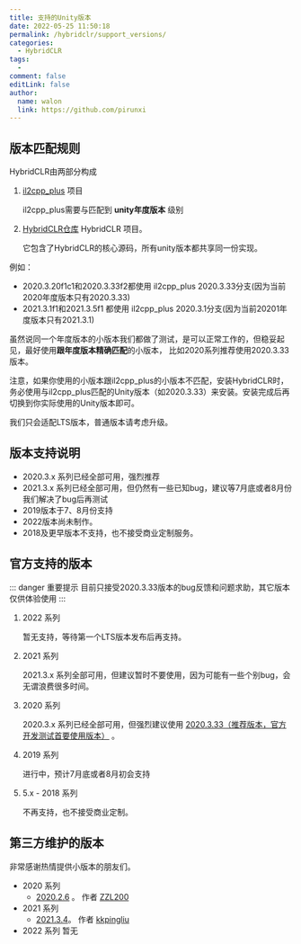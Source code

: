 ```yaml
---
title: 支持的Unity版本
date: 2022-05-25 11:50:18
permalink: /hybridclr/support_versions/
categories:
  - HybridCLR
tags:
  - 
comment: false
editLink: false
author: 
  name: walon
  link: https://github.com/pirunxi
---
```

## 版本匹配规则

HybridCLR由两部分构成

1. [il2cpp_plus](https://github.com/focus-creative-games/il2cpp_plus) 项目

    il2cpp_plus需要与匹配到 **unity年度版本** 级别

2. [HybridCLR仓库](https://github.com/focus-creative-games/hybridclr) HybridCLR 项目。 

    它包含了HybridCLR的核心源码，所有unity版本都共享同一份实现。

例如：

- 2020.3.20f1c1和2020.3.33f2都使用 il2cpp_plus 2020.3.33分支(因为当前2020年度版本只有2020.3.33)
- 2021.3.1f1和2021.3.5f1 都使用 il2cpp_plus 2020.3.1分支(因为当前20201年度版本只有2021.3.1)

虽然说同一个年度版本的小版本我们都做了测试，是可以正常工作的，但稳妥起见，最好使用**跟年度版本精确匹配**的小版本，
比如2020系列推荐使用2020.3.33版本。

注意，如果你使用的小版本跟il2cpp_plus的小版本不匹配，安装HybridCLR时，务必使用与il2cpp_plus匹配的Unity版本（如2020.3.33）来安装。安装完成后再切换到你实际使用的Unity版本即可。

我们只会适配LTS版本，普通版本请考虑升级。

## 版本支持说明

- 2020.3.x 系列已经全部可用，强烈推荐
- 2021.3.x 系列已经全部可用，但仍然有一些已知bug，建议等7月底或者8月份我们解决了bug后再测试
- 2019版本于7、8月份支持
- 2022版本尚未制作。
- 2018及更早版本不支持，也不接受商业定制服务。


## 官方支持的版本

::: danger 重要提示
目前只接受2020.3.33版本的bug反馈和问题求助，其它版本仅供体验使用
:::

1. 2022 系列

    暂无支持，等待第一个LTS版本发布后再支持。

2. 2021 系列

    2021.3.x 系列全部可用，但建议暂时不要使用，因为可能有一些个别bug，会无谓浪费很多时间。

3. 2020 系列

    2020.3.x 系列已经全部可用，但强烈建议使用 <u>2020.3.33（推荐版本，官方开发测试首要使用版本）</u> 。

4. 2019 系列

    进行中，预计7月底或者8月初会支持

5. 5.x - 2018 系列

    不再支持，也不接受商业定制。

## 第三方维护的版本

非常感谢热情提供小版本的朋友们。

- 2020 系列
  - [2020.2.6](https://github.com/ZZL200/il2cpp_huatuo) 。 作者 [ZZL200](https://github.com/ZZL200)
- 2021 系列
  - [2021.3.4](https://github.com/kkpingliu/il2cpp_huatuo_unity-2021.3.4f1)。 作者 [kkpingliu](https://github.com/kkpingliu)
- 2022 系列
    暂无
